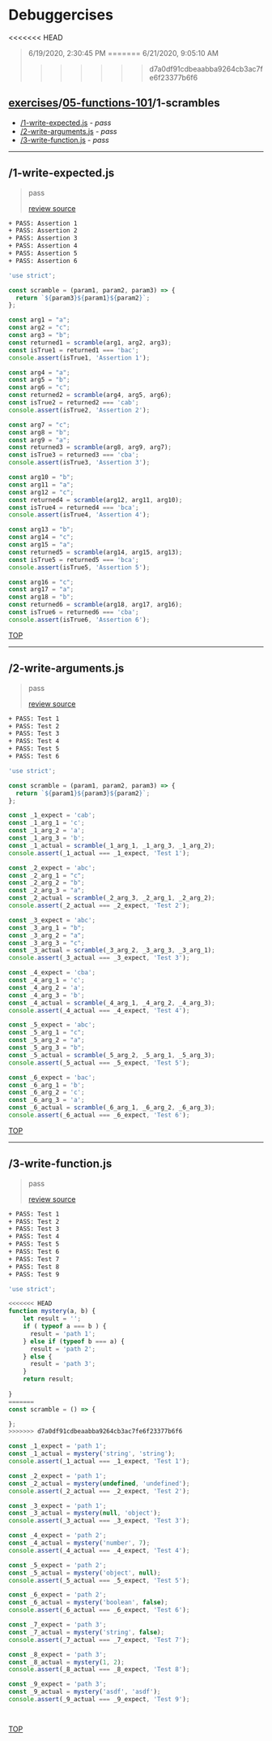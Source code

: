# Debuggercises 

<<<<<<< HEAD
> 6/19/2020, 2:30:45 PM 
=======
> 6/21/2020, 9:05:10 AM 
>>>>>>> d7a0df91cdbeaabba9264cb3ac7fe6f23377b6f6

## [exercises](../../README.md)/[05-functions-101](../README.md)/1-scrambles 

- [/1-write-expected.js](#1-write-expectedjs) - _pass_ 
- [/2-write-arguments.js](#2-write-argumentsjs) - _pass_ 
- [/3-write-function.js](#3-write-functionjs) - _pass_ 
---

## /1-write-expected.js 

> pass 
>
> [review source](../../../exercises/05-functions-101/1-scrambles/1-write-expected.js)

```txt
+ PASS: Assertion 1
+ PASS: Assertion 2
+ PASS: Assertion 3
+ PASS: Assertion 4
+ PASS: Assertion 5
+ PASS: Assertion 6
```

```js
'use strict';

const scramble = (param1, param2, param3) => {
  return `${param3}${param1}${param2}`;
};

const arg1 = "a";
const arg2 = "c";
const arg3 = "b";
const returned1 = scramble(arg1, arg2, arg3);
const isTrue1 = returned1 === 'bac';
console.assert(isTrue1, 'Assertion 1');

const arg4 = "a";
const arg5 = "b";
const arg6 = "c";
const returned2 = scramble(arg4, arg5, arg6);
const isTrue2 = returned2 === 'cab';
console.assert(isTrue2, 'Assertion 2');

const arg7 = "c";
const arg8 = "b";
const arg9 = "a";
const returned3 = scramble(arg8, arg9, arg7);
const isTrue3 = returned3 === 'cba';
console.assert(isTrue3, 'Assertion 3');

const arg10 = "b";
const arg11 = "a";
const arg12 = "c";
const returned4 = scramble(arg12, arg11, arg10);
const isTrue4 = returned4 === 'bca';
console.assert(isTrue4, 'Assertion 4');

const arg13 = "b";
const arg14 = "c";
const arg15 = "a";
const returned5 = scramble(arg14, arg15, arg13);
const isTrue5 = returned5 === 'bca';
console.assert(isTrue5, 'Assertion 5');

const arg16 = "c";
const arg17 = "a";
const arg18 = "b";
const returned6 = scramble(arg18, arg17, arg16);
const isTrue6 = returned6 === 'cba';
console.assert(isTrue6, 'Assertion 6');


```

[TOP](#debuggercises)

---

## /2-write-arguments.js 

> pass 
>
> [review source](../../../exercises/05-functions-101/1-scrambles/2-write-arguments.js)

```txt
+ PASS: Test 1
+ PASS: Test 2
+ PASS: Test 3
+ PASS: Test 4
+ PASS: Test 5
+ PASS: Test 6
```

```js
'use strict';

const scramble = (param1, param2, param3) => {
  return `${param1}${param3}${param2}`;
};

const _1_expect = 'cab';
const _1_arg_1 = 'c';
const _1_arg_2 = 'a';
const _1_arg_3 = 'b';
const _1_actual = scramble(_1_arg_1, _1_arg_3, _1_arg_2);
console.assert(_1_actual === _1_expect, 'Test 1');

const _2_expect = 'abc';
const _2_arg_1 = "c";
const _2_arg_2 = "b";
const _2_arg_3 = "a";
const _2_actual = scramble(_2_arg_3, _2_arg_1, _2_arg_2);
console.assert(_2_actual === _2_expect, 'Test 2');

const _3_expect = 'abc';
const _3_arg_1 = "b";
const _3_arg_2 = "a";
const _3_arg_3 = "c";
const _3_actual = scramble(_3_arg_2, _3_arg_3, _3_arg_1);
console.assert(_3_actual === _3_expect, 'Test 3');

const _4_expect = 'cba';
const _4_arg_1 = 'c';
const _4_arg_2 = 'a';
const _4_arg_3 = 'b';
const _4_actual = scramble(_4_arg_1, _4_arg_2, _4_arg_3);
console.assert(_4_actual === _4_expect, 'Test 4');

const _5_expect = 'abc';
const _5_arg_1 = "c";
const _5_arg_2 = "a";
const _5_arg_3 = "b";
const _5_actual = scramble(_5_arg_2, _5_arg_1, _5_arg_3);
console.assert(_5_actual === _5_expect, 'Test 5');

const _6_expect = 'bac';
const _6_arg_1 = 'b';
const _6_arg_2 = 'c';
const _6_arg_3 = 'a';
const _6_actual = scramble(_6_arg_1, _6_arg_2, _6_arg_3);
console.assert(_6_actual === _6_expect, 'Test 6');


```

[TOP](#debuggercises)

---

## /3-write-function.js 

> pass 
>
> [review source](../../../exercises/05-functions-101/1-scrambles/3-write-function.js)

```txt
+ PASS: Test 1
+ PASS: Test 2
+ PASS: Test 3
+ PASS: Test 4
+ PASS: Test 5
+ PASS: Test 6
+ PASS: Test 7
+ PASS: Test 8
+ PASS: Test 9
```

```js
'use strict';

<<<<<<< HEAD
function mystery(a, b) {
    let result = '';
    if ( typeof a === b ) {
      result = 'path 1';
    } else if (typeof b === a) {
      result = 'path 2';
    } else {
      result = 'path 3';
    }
    return result;
  
}
=======
const scramble = () => {

};
>>>>>>> d7a0df91cdbeaabba9264cb3ac7fe6f23377b6f6

const _1_expect = 'path 1';
const _1_actual = mystery('string', 'string');
console.assert(_1_actual === _1_expect, 'Test 1');

const _2_expect = 'path 1';
const _2_actual = mystery(undefined, 'undefined');
console.assert(_2_actual === _2_expect, 'Test 2');

const _3_expect = 'path 1';
const _3_actual = mystery(null, 'object');
console.assert(_3_actual === _3_expect, 'Test 3');

const _4_expect = 'path 2';
const _4_actual = mystery('number', 7);
console.assert(_4_actual === _4_expect, 'Test 4');

const _5_expect = 'path 2';
const _5_actual = mystery('object', null);
console.assert(_5_actual === _5_expect, 'Test 5');

const _6_expect = 'path 2';
const _6_actual = mystery('boolean', false);
console.assert(_6_actual === _6_expect, 'Test 6');

const _7_expect = 'path 3';
const _7_actual = mystery('string', false);
console.assert(_7_actual === _7_expect, 'Test 7');

const _8_expect = 'path 3';
const _8_actual = mystery(1, 2);
console.assert(_8_actual === _8_expect, 'Test 8');

const _9_expect = 'path 3';
const _9_actual = mystery('asdf', 'asdf');
console.assert(_9_actual === _9_expect, 'Test 9');




```

[TOP](#debuggercises)

